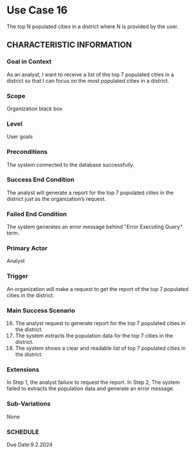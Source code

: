 # Use Case 16
The top N populated cities in a district where N is provided by the user.
## CHARACTERISTIC INFORMATION
### Goal in Context
As an analyst, I want to receive a list of the top 7 populated cities in a district so that I can focus on the most populated cities in a district.
### Scope
Organization black box
### Level
User goals
### Preconditions
The system connected to the database successfully.
### Success End Condition
The analyst will generate a report for the top 7 populated cities in the district just as the organization’s request.
### Failed End Condition
The system generates an error message behind "Error Executing Query" term.
### Primary Actor
Analyst
### Trigger
An organization will make a request to get the report of the top 7 populated cities in the district. 
### Main Success Scenario
16.  The analyst request to generate report for the top 7 populated cities in the district.
17.  The system extracts the population data for the top 7 cities in the district.
18.  The system shows a clear and readable list of top 7 populated cities in the district. 
### Extensions
In Step 1, the analyst failure to request the report.
In Step 2, The system failed to extracts the population data and generate an error message.
### Sub-Variations
None
### SCHEDULE
Due Date:9.2.2024
